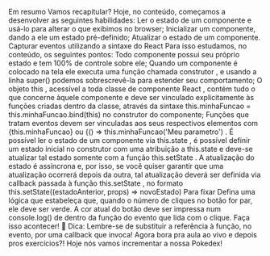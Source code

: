 Em resumo
Vamos recapitular? Hoje, no conteúdo, começamos a desenvolver as seguintes habilidades:
Ler o estado de um componente e usá-lo para alterar o que exibimos no browser;
Inicializar um componente, dando a ele um estado pré-definido;
Atualizar o estado de um componente.
Capturar eventos utilizando a sintaxe do React
Para isso estudamos, no conteúdo, os seguintes pontos:
Todo componente possui seu próprio estado e tem 100% de controle sobre ele;
Quando um componente é colocado na tela ele executa uma função chamada construtor , e usando a linha super() podemos sobrescrevê-la para estender seu comportamento;
O objeto this , acessível a toda classe de componente React , contém tudo o que concerne àquele componente e deve ser vinculado explicitamente às funções criadas dentro da classe, através da sintaxe this.minhaFuncao = this.minhaFuncao.bind(this) no construtor do componente;
Funções que tratam eventos devem ser vinculadas aos seus respectivos elementos com {this.minhaFuncao} ou {() => this.minhaFuncao('Meu parametro') .
É possível ler o estado de um componente via this.state , é possível definir um estado inicial no construtor com uma atribuição a this.state e deve-se atualizar tal estado somente com a função this.setState .
A atualização do estado é assíncrona e, por isso, se você quiser garantir que uma atualização ocorrerá depois da outra, tal atualização deverá ser definida via callback passada à função this.setState , no formato this.setState((estadoAnterior, props) => novoEstado)
Para fixar
Defina uma lógica que estabeleça que, quando o número de cliques no botão for par, ele deve ser verde.
A cor atual do botão deve ser impressa num console.log() de dentro da função do evento que lida com o clique. Faça isso acontecer!
🦜 Dica: Lembre-se de substituir a referência à função, no evento, por uma callback que invoca!
Agora bora pra aula ao vivo e depois pros exercícios?! Hoje nós vamos incrementar a nossa Pokedex!
